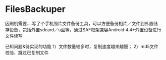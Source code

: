 # FilesBackuper

因刷机需要....写了个手机照片文件备份工具，可以方便备份相片／文件到外置储存设备，包括外置sdcard／u盘等，通过SAF框架兼容Android 4.4+外置设备进行文件读写

已知问题&待实现的功能
1）文件数量较多时，复制速度越来越慢；
2）md5文件校验、跳过已复制文件
